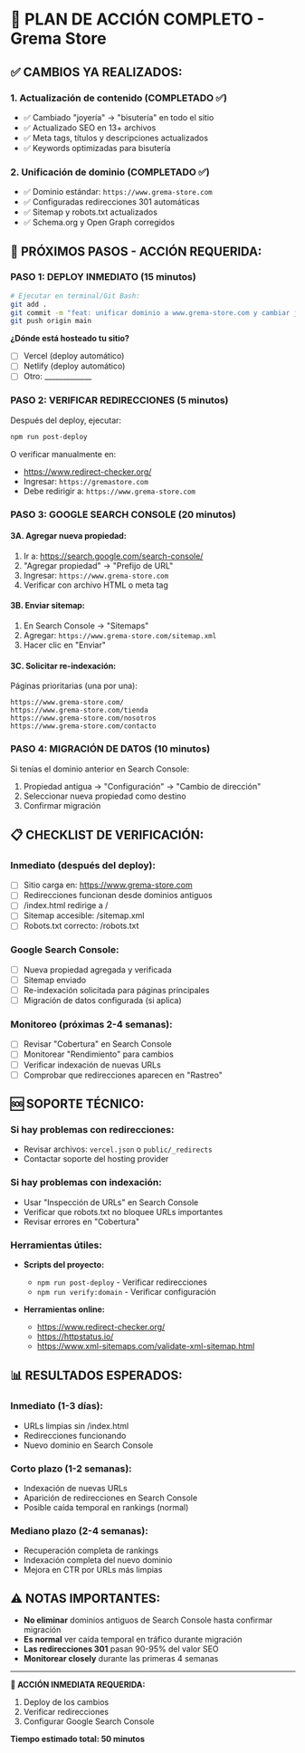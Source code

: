 # 🎯 PLAN DE ACCIÓN COMPLETO - Grema Store

## ✅ CAMBIOS YA REALIZADOS:

### 1. Actualización de contenido (COMPLETADO ✅)
- ✅ Cambiado "joyería" → "bisutería" en todo el sitio
- ✅ Actualizado SEO en 13+ archivos
- ✅ Meta tags, títulos y descripciones actualizados
- ✅ Keywords optimizadas para bisutería

### 2. Unificación de dominio (COMPLETADO ✅)
- ✅ Dominio estándar: `https://www.grema-store.com`
- ✅ Configuradas redirecciones 301 automáticas
- ✅ Sitemap y robots.txt actualizados
- ✅ Schema.org y Open Graph corregidos

## 🚀 PRÓXIMOS PASOS - ACCIÓN REQUERIDA:

### PASO 1: DEPLOY INMEDIATO (15 minutos)
```bash
# Ejecutar en terminal/Git Bash:
git add .
git commit -m "feat: unificar dominio a www.grema-store.com y cambiar joyería por bisutería"
git push origin main
```

**¿Dónde está hosteado tu sitio?**
- [ ] Vercel (deploy automático)
- [ ] Netlify (deploy automático)  
- [ ] Otro: _____________

### PASO 2: VERIFICAR REDIRECCIONES (5 minutos)
Después del deploy, ejecutar:
```bash
npm run post-deploy
```

O verificar manualmente en:
- https://www.redirect-checker.org/
- Ingresar: `https://gremastore.com`
- Debe redirigir a: `https://www.grema-store.com`

### PASO 3: GOOGLE SEARCH CONSOLE (20 minutos)

#### 3A. Agregar nueva propiedad:
1. Ir a: https://search.google.com/search-console/
2. "Agregar propiedad" → "Prefijo de URL" 
3. Ingresar: `https://www.grema-store.com`
4. Verificar con archivo HTML o meta tag

#### 3B. Enviar sitemap:
1. En Search Console → "Sitemaps"
2. Agregar: `https://www.grema-store.com/sitemap.xml`
3. Hacer clic en "Enviar"

#### 3C. Solicitar re-indexación:
Páginas prioritarias (una por una):
```
https://www.grema-store.com/
https://www.grema-store.com/tienda
https://www.grema-store.com/nosotros
https://www.grema-store.com/contacto
```

### PASO 4: MIGRACIÓN DE DATOS (10 minutos)
Si tenías el dominio anterior en Search Console:
1. Propiedad antigua → "Configuración" → "Cambio de dirección"
2. Seleccionar nueva propiedad como destino
3. Confirmar migración

## 📋 CHECKLIST DE VERIFICACIÓN:

### Inmediato (después del deploy):
- [ ] Sitio carga en: https://www.grema-store.com
- [ ] Redirecciones funcionan desde dominios antiguos
- [ ] /index.html redirige a /
- [ ] Sitemap accesible: /sitemap.xml
- [ ] Robots.txt correcto: /robots.txt

### Google Search Console:
- [ ] Nueva propiedad agregada y verificada
- [ ] Sitemap enviado
- [ ] Re-indexación solicitada para páginas principales
- [ ] Migración de datos configurada (si aplica)

### Monitoreo (próximas 2-4 semanas):
- [ ] Revisar "Cobertura" en Search Console
- [ ] Monitorear "Rendimiento" para cambios
- [ ] Verificar indexación de nuevas URLs
- [ ] Comprobar que redirecciones aparecen en "Rastreo"

## 🆘 SOPORTE TÉCNICO:

### Si hay problemas con redirecciones:
- Revisar archivos: `vercel.json` o `public/_redirects`
- Contactar soporte del hosting provider

### Si hay problemas con indexación:
- Usar "Inspección de URLs" en Search Console
- Verificar que robots.txt no bloquee URLs importantes
- Revisar errores en "Cobertura"

### Herramientas útiles:
- **Scripts del proyecto:**
  - `npm run post-deploy` - Verificar redirecciones
  - `npm run verify:domain` - Verificar configuración
  
- **Herramientas online:**
  - https://www.redirect-checker.org/
  - https://httpstatus.io/
  - https://www.xml-sitemaps.com/validate-xml-sitemap.html

## 📊 RESULTADOS ESPERADOS:

### Inmediato (1-3 días):
- URLs limpias sin /index.html
- Redirecciones funcionando
- Nuevo dominio en Search Console

### Corto plazo (1-2 semanas):
- Indexación de nuevas URLs
- Aparición de redirecciones en Search Console
- Posible caída temporal en rankings (normal)

### Mediano plazo (2-4 semanas):
- Recuperación completa de rankings
- Indexación completa del nuevo dominio
- Mejora en CTR por URLs más limpias

## ⚠️ NOTAS IMPORTANTES:
- **No eliminar** dominios antiguos de Search Console hasta confirmar migración
- **Es normal** ver caída temporal en tráfico durante migración
- **Las redirecciones 301** pasan 90-95% del valor SEO
- **Monitorear closely** durante las primeras 4 semanas

---

**🎯 ACCIÓN INMEDIATA REQUERIDA:** 
1. Deploy de los cambios
2. Verificar redirecciones  
3. Configurar Google Search Console

**Tiempo estimado total: 50 minutos**
